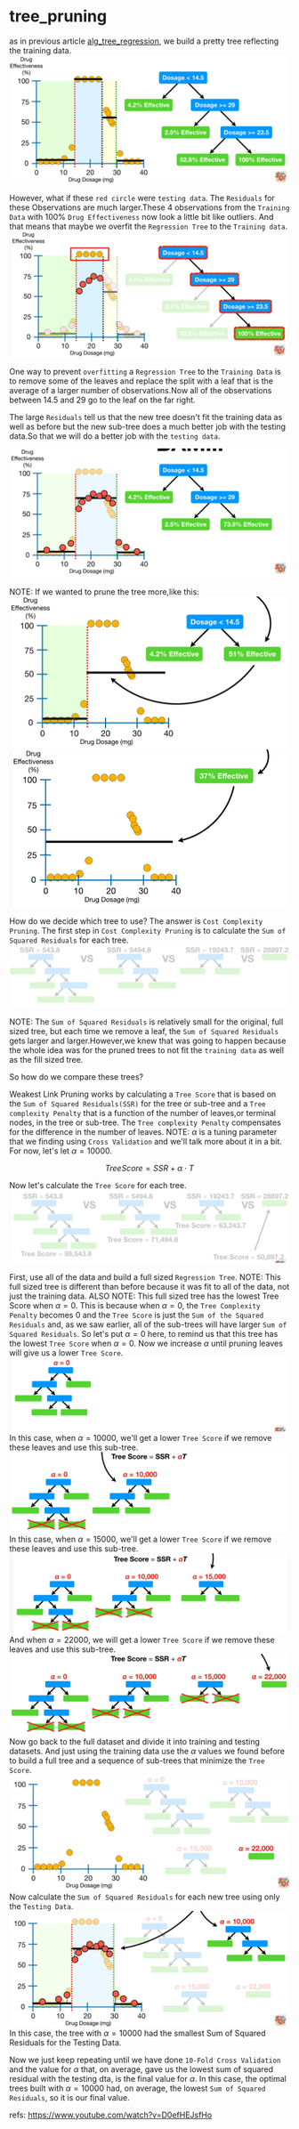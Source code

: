 # tree_pruning

as in previous article [alg_tree_regression](/alg_tree_regression/), we build a pretty tree reflecting the training data.
![](./alg_tree_pruning/25.png)

However, what if these `red circle` were `testing data`. The `Residuals` for these Observations are much larger.These 4 observations from the `Training Data` with 100% `Drug Effectiveness` now look a little bit like outliers. And that means that maybe we overfit the `Regression Tree` to the `Training data`.
![](./alg_tree_pruning/26.png)

One way to prevent `overfitting` a `Regression Tree` to the `Training Data` is to remove some of the leaves and replace the split with a leaf that is the average of a larger number of observations.Now all of the observations between 14.5 and 29 go to the leaf on the far right.

The large `Residuals` tell us that the new tree doesn't fit the training data as well as before but the new sub-tree does a much better job with the testing data.So that we will do a better job with the `testing data`.

![](./alg_tree_pruning/27.png)

NOTE: If we wanted to prune the tree more,like this:
![](./alg_tree_pruning/28.png)
![](./alg_tree_pruning/29.png)

How do we decide which tree to use? The answer is `Cost Complexity Pruning`.
The first step in `Cost Complexity Pruning` is to calculate the `Sum of Squared Residuals` for each tree. 
![](./alg_tree_pruning/30.png)

NOTE: The `Sum of Squared Residuals` is relatively small for the original, full sized tree, but each time we remove a leaf, the `Sum of Squared Residuals` gets larger and larger.However,we knew that was going to happen because the whole idea was for the pruned trees to not fit the `training data` as well as the fill sized tree.

So how do we compare these trees?

Weakest Link Pruning works by calculating a `Tree Score` that is based on the `Sum of Squared Residuals(SSR)` for the tree or sub-tree and a `Tree complexity Penalty` that is a function of the number of leaves,or terminal nodes, in the tree or sub-tree. The `Tree complexity Penalty` compensates for the difference in the number of leaves.
NOTE: $\alpha$ is a tuning parameter that we finding using `Cross Validation` and we'll talk more about it in a bit. For now, let's let $\alpha = 10000$.

$$ TreeScore = SSR + \alpha \cdot T $$

Now let's calculate the `Tree Score` for each tree.
![](./alg_tree_pruning/31.png)

First, use all of the data and build a full sized `Regression Tree`.
NOTE: This full sized tree is different than before because it was fit to all of the data, not just the training data.
ALSO NOTE: This full sized tree has the lowest Tree Score when $\alpha = 0$. This is because when $\alpha = 0$, the `Tree Complexity Penalty` becomes 0 and the `Tree Score` is just the `Sum of the Squared Residuals` and, as we saw earlier, all of the sub-trees will have larger `Sum of Squared Residuals`. So let's put $\alpha = 0$ here, to remind us that this tree has the lowest `Tree Score` when $\alpha = 0$. Now we increase $\alpha$ until pruning leaves will give us a lower `Tree Score`.
![](./alg_tree_pruning/19.png)
In this case, when $\alpha = 10000$, we'll get a lower `Tree Score` if we remove these leaves and use this sub-tree.
![](./alg_tree_pruning/20.png)
In this case, when $\alpha = 15000$, we'll get a lower `Tree Score` if we remove these leaves and use this sub-tree.
![](./alg_tree_pruning/21.png)
And when $\alpha = 22000$, we will get a lower `Tree Score` if we remove these leaves and use this sub-tree.
![](./alg_tree_pruning/22.png)
Now go back to the full dataset and divide it into training and testing datasets. And just using the training data use the $\alpha$ values we found before to build a full tree and a sequence of sub-trees that minimize the `Tree Score`.
![](./alg_tree_pruning/23.png)
Now calculate the `Sum of Squared Residuals` for each new tree using only the `Testing Data`.
![](./alg_tree_pruning/24.png)
In this case, the tree with $\alpha = 10000$ had the smallest Sum of Squared Residuals for the Testing Data.

Now we just keep repeating until we have done `10-Fold Cross Validation` and the value for $\alpha$ that, on average, gave us the lowest sum of squared residual with the testing dta, is the final value for $\alpha$. In this case, the optimal trees built with $\alpha = 10000$ had, on average, the lowest `Sum of Squared Residuals`, so it is our final value.

refs:
https://www.youtube.com/watch?v=D0efHEJsfHo